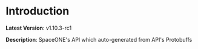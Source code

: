# Introduction

**Latest Version**: v1.10.3-rc1


**Description**: SpaceONE's API which auto-generated from API's Protobuffs


